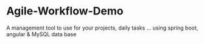 # Agile-Workflow-Demo
A management tool to use for your projects, daily tasks ... using spring boot, angular & MySQL data base
